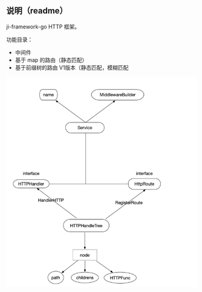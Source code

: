 ## 说明（readme）

ji-framework-go  HTTP 框架。

功能目录：
- 中间件
- 基于 map 的路由（静态匹配）
- 基于前缀树的路由 V1版本（静态匹配，模糊匹配

![img.png](img.png)